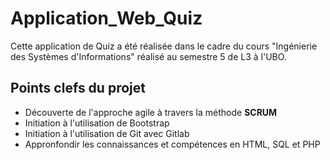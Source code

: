 # Application_Web_Quiz

Cette application de Quiz a été réalisée dans le cadre du cours "Ingénierie des Systèmes d'Informations" réalisé au semestre 5 de L3 à l'UBO.

## Points clefs du projet

- Découverte de l'approche agile à travers la méthode **SCRUM**
- Initiation à l'utilisation de Bootstrap
- Initiation à l'utilisation de Git avec Gitlab
- Appronfondir les connaissances et compétences en HTML, SQL et PHP
